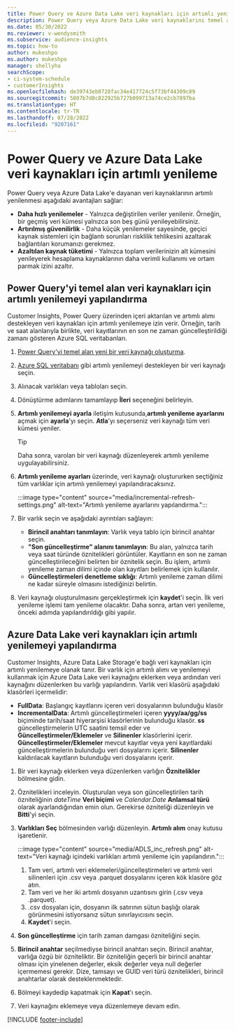 ```yaml
---
title: Power Query ve Azure Data Lake veri kaynakları için artımlı yenileme
description: Power Query veya Azure Data Lake veri kaynaklarını temel alan büyük veri kaynakları için yeni ve güncelleştirilmiş verileri yenileyin.
ms.date: 05/30/2022
ms.reviewer: v-wendysmith
ms.subservice: audience-insights
ms.topic: how-to
author: mukeshpo
ms.author: mukeshpo
manager: shellyha
searchScope:
- ci-system-schedule
- customerInsights
ms.openlocfilehash: de39743eb8728fac34e417724c5f73bf44309c89
ms.sourcegitcommit: 5807b7d8c822925b727b099713a74ce2cb7897ba
ms.translationtype: HT
ms.contentlocale: tr-TR
ms.lasthandoff: 07/28/2022
ms.locfileid: "9207161"
---
```

# <a name="incremental-refresh-for-power-query-and-azure-data-lake-data-sources"></a>Power Query ve Azure Data Lake veri kaynakları için artımlı yenileme

Power Query veya Azure Data Lake'e dayanan veri kaynaklarının artımlı yenilenmesi aşağıdaki avantajları sağlar:

- **Daha hızlı yenilemeler** - Yalnızca değiştirilen veriler yenilenir. Örneğin, bir geçmiş veri kümesi yalnızca son beş günü yenileyebilirsiniz.
- **Artırılmış güvenilirlik** - Daha küçük yenilemeler sayesinde, geçici kaynak sistemleri için bağlantı sorunları risklilik tehlikesini azaltarak bağlantıları korumanızı gerekmez.
- **Azaltılan kaynak tüketimi** - Yalnızca toplam verilerinizin alt kümesini yenileyerek hesaplama kaynaklarının daha verimli kullanımı ve ortam parmak izini azaltır.

## <a name="configure-incremental-refresh-for-data-sources-based-on-power-query"></a>Power Query'yi temel alan veri kaynakları için artımlı yenilemeyi yapılandırma

Customer Insights, Power Query üzerinden içeri aktarılan ve artımlı alımı destekleyen veri kaynakları için artımlı yenilemeye izin verir. Örneğin, tarih ve saat alanlarıyla birlikte, veri kayıtlarının en son ne zaman güncelleştirildiği zamanı gösteren Azure SQL veritabanları.

1. [Power Query'yi temel alan yeni bir veri kaynağı oluşturma](connect-power-query.md).

1. [Azure SQL veritabanı](/power-query/connectors/azuresqldatabase) gibi artımlı yenilemeyi destekleyen bir veri kaynağı seçin.

1. Alınacak varlıkları veya tabloları seçin.

1. Dönüştürme adımlarını tamamlayıp **İleri** seçeneğini belirleyin.

1. **Artımlı yenilemeyi ayarla** iletişim kutusunda,**artımlı yenileme ayarlarını** açmak için **ayarla**'yı seçin. **Atla**'yı seçerseniz veri kaynağı tüm veri kümesi yeniler.
   > [!TIP]
   > Daha sonra, varolan bir veri kaynağı düzenleyerek artımlı yenileme uygulayabilirsiniz.

1. **Artımlı yenileme ayarları** üzerinde, veri kaynağı oluştururken seçtiğiniz tüm varlıklar için artımlı yenilemeyi yapılandıracaksınız.

   :::image type="content" source="media/incremental-refresh-settings.png" alt-text="Artımlı yenileme ayarlarını yapılandırma.":::

1. Bir varlık seçin ve aşağıdaki ayrıntıları sağlayın:

   - **Birincil anahtarı tanımlayın**: Varlık veya tablo için birincil anahtar seçin.
   - **"Son güncelleştirme" alanını tanımlayın**: Bu alan, yalnızca tarih veya saat türünde öznitelikleri görüntüler. Kayıtların en son ne zaman güncelleştirileceğini belirten bir öznitelik seçin. Bu işlem, artımlı yenileme zaman dilimi içinde olan kayıtları belirlemek için kullanılır.
   - **Güncelleştirmeleri denetleme sıklığı**: Artımlı yenileme zaman dilimi ne kadar süreyle olmasını istediğinizi belirtin.

1. Veri kaynağı oluşturulmasını gerçekleştirmek için **kaydet**'i seçin. İlk veri yenileme işlemi tam yenileme olacaktır. Daha sonra, artan veri yenileme, önceki adımda yapılandırıldığı gibi yapılır.

## <a name="configure-incremental-refresh-for-azure-data-lake-data-sources"></a>Azure Data Lake veri kaynakları için artımlı yenilemeyi yapılandırma

Customer Insights, Azure Data Lake Storage'e bağlı veri kaynakları için artımlı yenilemeye olanak tanır. Bir varlık için artımlı alımı ve yenilemeyi kullanmak için Azure Data Lake veri kaynağını eklerken veya ardından veri kaynağını düzenlerken bu varlığı yapılandırın. Varlık veri klasörü aşağıdaki klasörleri içermelidir:

- **FullData**: Başlangıç kayıtlarını içeren veri dosyalarının bulunduğu klasör
- **IncrementalData**: Artımlı güncelleştirmeleri içeren **yyyy/aa/gg/ss** biçiminde tarih/saat hiyerarşisi klasörlerinin bulunduğu klasör. **ss** güncelleştirmelerin UTC saatini temsil eder ve **Güncelleştirmeler/Eklemeler** ve **Silinenler** klasörlerini içerir. **Güncelleştirmeler/Eklemeler** mevcut kayıtlar veya yeni kayıtlardaki güncelleştirmelerin bulunduğu veri dosyalarını içerir. **Silinenler** kaldırılacak kayıtların bulunduğu veri dosyalarını içerir.

1. Bir veri kaynağı eklerken veya düzenlerken varlığın **Öznitelikler** bölmesine gidin.

1. Öznitelikleri inceleyin. Oluşturulan veya son güncelleştirilen tarih özniteliğinin *dateTime* **Veri biçimi** ve *Calendar.Date* **Anlamsal türü** olarak ayarlandığından emin olun. Gerekirse özniteliği düzenleyin ve **Bitti**'yi seçin.

1. **Varlıkları Seç** bölmesinden varlığı düzenleyin. **Artımlı alım** onay kutusu işaretlenir.

   :::image type="content" source="media/ADLS_inc_refresh.png" alt-text="Veri kaynağı içindeki varlıkları artımlı yenileme için yapılandırın.":::

   1. Tam veri, artımlı veri eklemeleri/güncelleştirmeleri ve artımlı veri silinenleri için .csv veya .parquet dosyalarını içeren kök klasöre göz atın.
   1. Tam veri ve her iki artımlı dosyanın uzantısını girin (\.csv veya \.parquet).
   1. .csv dosyaları için, dosyanın ilk satırının sütun başlığı olarak görünmesini istiyorsanız sütun sınırlayıcısını seçin.
   1. **Kaydet**'i seçin.

1. **Son güncelleştirme** için tarih zaman damgası özniteliğini seçin.

1. **Birincil anahtar** seçilmediyse birincil anahtarı seçin. Birincil anahtar, varlığa özgü bir özniteliktir. Bir özniteliğin geçerli bir birincil anahtar olması için yinelenen değerler, eksik değerler veya null değerler içermemesi gerekir. Dize, tamsayı ve GUID veri türü öznitelikleri, birincil anahtarlar olarak desteklenmektedir.

1. Bölmeyi kaydedip kapatmak için **Kapat**'ı seçin.

1. Veri kaynağını eklemeye veya düzenlemeye devam edin.

[!INCLUDE [footer-include](includes/footer-banner.md)]
